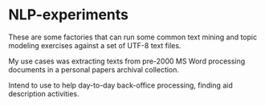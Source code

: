 # NLP-experiments

These are some factories that can run some common text mining and topic modeling exercises against a set of UTF-8 text files.

My use cases was extracting texts from pre-2000 MS Word processing documents in a personal papers archival collection.

Intend to use to help day-to-day back-office processing, finding aid description activities.

